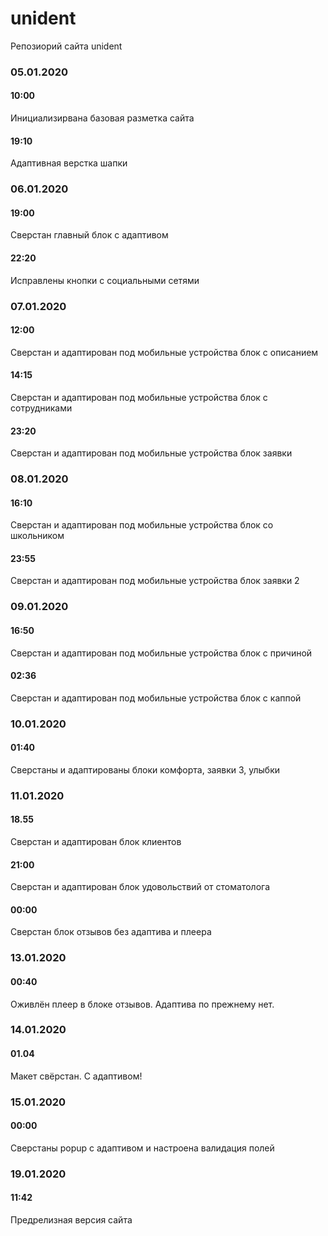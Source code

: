 # unident
Репозиорий сайта unident
### 05.01.2020
#### 10:00
Инициализирвана базовая разметка сайта
#### 19:10
Адаптивная верстка шапки
### 06.01.2020
#### 19:00
Сверстан главный блок с адаптивом
#### 22:20
Исправлены кнопки с социальными сетями
### 07.01.2020
#### 12:00
Сверстан и адаптирован под мобильные устройства блок с описанием
#### 14:15
Сверстан и адаптирован под мобильные устройства блок с сотрудниками
#### 23:20
Сверстан и адаптирован под мобильные устройства блок заявки
### 08.01.2020
#### 16:10
Сверстан и адаптирован под мобильные устройства блок со школьником
#### 23:55
Сверстан и адаптирован под мобильные устройства блок заявки 2
### 09.01.2020
#### 16:50
Сверстан и адаптирован под мобильные устройства блок с причиной
#### 02:36
Сверстан и адаптирован под мобильные устройства блок с каппой
### 10.01.2020
#### 01:40
Сверстаны и адаптированы блоки комфорта, заявки 3, улыбки
### 11.01.2020
#### 18.55
Сверстан и адаптирован блок клиентов
#### 21:00
Сверстан и адаптирован блок удовольствий от стоматолога
#### 00:00
Сверстан блок отзывов без адаптива и плеера
### 13.01.2020
#### 00:40
Оживлён плеер в блоке отзывов. Адаптива по прежнему нет.
### 14.01.2020
#### 01.04
Макет свёрстан. С адаптивом!
### 15.01.2020
#### 00:00
Сверстаны popup с адаптивом и настроена валидация полей
### 19.01.2020
#### 11:42
Предрелизная версия сайта